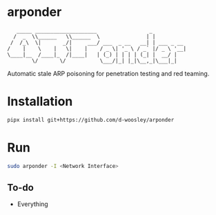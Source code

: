 # arponder
```text
   _____ ____________________                 _           
  /  _  \\______   \\______  \               | |          
 /  /_\  \|       _/|     ___/ ___  _ __   __| | ___ _ __ 
/    |    \    |   \|    |    / _ \| '_ \ / _` |/ _ \ '__|
\____|__  /____|_  /|____|   | (_) | | | | (_| |  __/ |   
        \/       \/           \___/|_| |_|\__,_|\___|_|    
```
Automatic stale ARP poisoning for penetration testing and red teaming.

# Installation
```bash
pipx install git+https://github.com/d-woosley/arponder
```

# Run
```bash
sudo arponder -I <Network Interface>
```

## To-do
 - Everything
